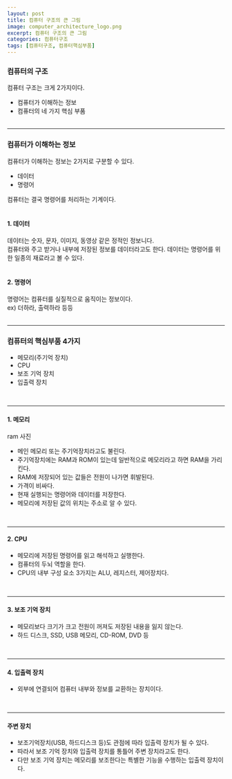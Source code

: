```yaml
---
layout: post
title: 컴퓨터 구조의 큰 그림
image: computer_architecture_logo.png
excerpt: 컴퓨터 구조의 큰 그림
categories: 컴퓨터구조
tags: [컴퓨터구조, 컴퓨터핵심부품]
---
```


### 컴퓨터의 구조

컴퓨터 구조는 크게 2가지이다.

- 컴퓨터가 이해하는 정보
- 컴퓨터의 네 가지 핵심 부품  
  <br/>

---

### 컴퓨터가 이해하는 정보

컴퓨터가 이해하는 정보는 2가지로 구분할 수 있다.

- 데이터
- 명령어

컴퓨터는 결국 명령어를 처리하는 기계이다.  
<br/>


#### 1. 데이터

데이터는 숫자, 문자, 이미지, 동영상 같은 정적인 정보니다.  
컴퓨터와 주고 받거나 내부에 저장된 정보를 데이터라고도 한다.
데이터는 명령어를 위한 일종의 재료라고 볼 수 있다.  
<br/>

#### 2. 명령어

명령어는 컴퓨터를 실질적으로 움직이는 정보이다.  
ex) 더하라, 출력하라 등등  
<br/>

---
### 컴퓨터의 핵심부품 4가지

- 메모리(주기억 장치)
- CPU
- 보조 기억 장치
- 입출력 장치  
<br/>

---

#### 1. 메모리

ram 사진

- 메인 메모리 또는 주기억장치라고도 불린다.
- 주기억장치에는 RAM과 ROM이 있는데 일반적으로 메모리라고 하면 RAM을 가리킨다.
- RAM에 저장되어 있는 값들은 전원이 나가면 휘발된다.
- 가격이 비싸다.
- 현재 실행되는 명령어와 데이터를 저장한다.
- 메모리에 저장된 값의 위치는 주소로 알 수 있다.  
<br/>

---

#### 2. CPU

- 메모리에 저장된 명령어를 읽고 해석하고 실행한다.
- 컴퓨터의 두뇌 역할을 한다.
- CPU의 내부 구성 요소 3가지는 ALU, 레지스터, 제어장치다.  
<br/>

---

#### 3. 보조 기억 장치

- 메모리보다 크기가 크고 전원이 꺼져도 저장된 내용을 잃지 않는다.
- 하드 디스크, SSD, USB 메모리, CD-ROM, DVD 등  
<br/>

---

#### 4. 입출력 장치

- 외부에 연결되어 컴퓨터 내부와 정보를 교환하는 장치이다.  
<br/>

---

#### 주변 장치

- 보조기억장치(USB, 하드디스크 등)도 관점에 따라 입출력 장치가 될 수 있다.
- 따라서 보조 기억 장치와 입출력 장치를 통틀어 주변 장치라고도 한다.
- 다만 보조 기억 장치는 메모리를 보조한다는 특별한 기능을 수행하는 입출력 장치이다.  
<br/>


###
